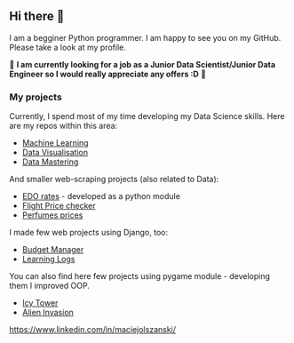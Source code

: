 ## Hi there 👋

I am a begginer Python programmer. I am happy to see you on my GitHub. Please take a look at my profile.

:loudspeaker: <b>I am currently looking for a job as a Junior Data Scientist/Junior Data Engineer so I would really appreciate any offers :D</b> :loudspeaker:

### My projects
Currently, I spend most of my time developing my Data Science skills. Here are my repos within this area:

* [Machine Learning](https://github.com/maciejolszanski/ML_basics)
* [Data Visualisation](https://github.com/maciejolszanski/Data_visualisation)
* [Data Mastering](https://github.com/maciejolszanski/Data_mastering)

And smaller web-scraping projects (also related to Data):
* [EDO rates](https://github.com/maciejolszanski/EDO_rates) - developed as a python module
* [Flight Price checker](https://github.com/maciejolszanski/Flight_price_checker)
* [Perfumes prices](https://github.com/maciejolszanski/Web_scraping_perfumes_prices)

I made few web projects using Django, too:
* [Budget Manager](https://github.com/maciejolszanski/Budget_manager)
* [Learning Logs](https://github.com/maciejolszanski/Learning_Logs)

You can also find here few projects using pygame module  - developing them I improved OOP.
* [Icy Tower](https://github.com/maciejolszanski/Icy_Tower)
* [Alien Invasion](https://github.com/maciejolszanski/Alien_Invasion_development)



 https://www.linkedin.com/in/maciejolszanski/

<!-- This shows my most used languages
[![Top Langs](https://github-readme-stats.vercel.app/api/top-langs/?username=maciejolszanski)](https://github.com/anuraghazra/github-readme-stats)

 -->
<!--
**maciejolszanski/maciejolszanski** is a ✨ _special_ ✨ repository because its `README.md` (this file) appears on your GitHub profile.

Here are some ideas to get you started:

- 🔭 I’m currently working on ...
- 🌱 I’m currently learning ...
- 👯 I’m looking to collaborate on ...
- 🤔 I’m looking for help with ...
- 💬 Ask me about ...
- 📫 How to reach me: ...
- 😄 Pronouns: ...
- ⚡ Fun fact: ...
-->
